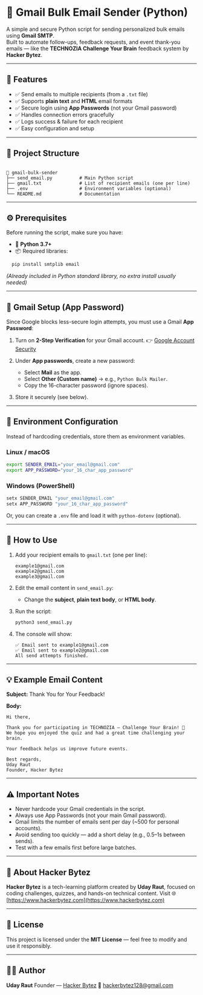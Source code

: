 # 📧 Gmail Bulk Email Sender (Python)

A simple and secure Python script for sending personalized bulk emails using **Gmail SMTP**.  
Built to automate follow-ups, feedback requests, and event thank-you emails — like the **TECHNOZIA Challenge Your Brain** feedback system by **Hacker Bytez**.

---

## 🚀 Features

- ✅ Send emails to multiple recipients (from a `.txt` file)  
- ✅ Supports **plain text** and **HTML** email formats  
- ✅ Secure login using **App Passwords** (not your Gmail password)  
- ✅ Handles connection errors gracefully  
- ✅ Logs success & failure for each recipient  
- ✅ Easy configuration and setup  

---

## 📂 Project Structure

```

📁 gmail-bulk-sender
├── send_email.py          # Main Python script
├── gmail.txt              # List of recipient emails (one per line)
├── .env                   # Environment variables (optional)
└── README.md              # Documentation

````

---

## ⚙️ Prerequisites

Before running the script, make sure you have:

- 🐍 **Python 3.7+**
- 📦 Required libraries:
```bash
  pip install smtplib email
```

*(Already included in Python standard library, no extra install usually needed)*

---

## 🔐 Gmail Setup (App Password)

Since Google blocks less-secure login attempts, you must use a Gmail **App Password**:

1. Turn on **2-Step Verification** for your Gmail account.
   👉 [Google Account Security](https://myaccount.google.com/security)

2. Under **App passwords**, create a new password:

   * Select **Mail** as the app.
   * Select **Other (Custom name)** → e.g., `Python Bulk Mailer`.
   * Copy the 16-character password (ignore spaces).

3. Store it securely (see below).

---

## 🧰 Environment Configuration

Instead of hardcoding credentials, store them as environment variables.

### Linux / macOS

```bash
export SENDER_EMAIL="your_email@gmail.com"
export APP_PASSWORD="your_16_char_app_password"
```

### Windows (PowerShell)

```powershell
setx SENDER_EMAIL "your_email@gmail.com"
setx APP_PASSWORD "your_16_char_app_password"
```

Or, you can create a `.env` file and load it with `python-dotenv` (optional).

---

## 📝 How to Use

1. Add your recipient emails to `gmail.txt` (one per line):

   ```
   example1@gmail.com
   example2@gmail.com
   example3@gmail.com
   ```

2. Edit the email content in `send_email.py`:

   * Change the **subject**, **plain text body**, or **HTML body**.

3. Run the script:

   ```bash
   python3 send_email.py
   ```

4. The console will show:

   ```
   ✅ Email sent to example1@gmail.com
   ✅ Email sent to example2@gmail.com
   All send attempts finished.
   ```

---

## 💡 Example Email Content

**Subject:** Thank You for Your Feedback!

**Body:**

```
Hi there,

Thank you for participating in TECHNOZIA – Challenge Your Brain! 🎉
We hope you enjoyed the quiz and had a great time challenging your brain.

Your feedback helps us improve future events.

Best regards,
Uday Raut
Founder, Hacker Bytez
```

---

## ⚠️ Important Notes

* Never hardcode your Gmail credentials in the script.
* Always use App Passwords (not your main Gmail password).
* Gmail limits the number of emails sent per day (~500 for personal accounts).
* Avoid sending too quickly — add a short delay (e.g., 0.5–1s between sends).
* Test with a few emails first before large batches.

---

## 🧠 About Hacker Bytez

**Hacker Bytez** is a tech-learning platform created by **Uday Raut**, focused on coding challenges, quizzes, and hands-on technical content.
Visit 🌐 [https://www.hackerbytez.com](https://www.hackerbytez.com)

---

## 📜 License

This project is licensed under the **MIT License** — feel free to modify and use it responsibly.

---

## 👨‍💻 Author

**Uday Raut**
Founder — [Hacker Bytez](https://www.hackerbytez.com)
📧 [hackerbytez128@gmail.com](mailto:hackerbytez128@gmail.com)
 
